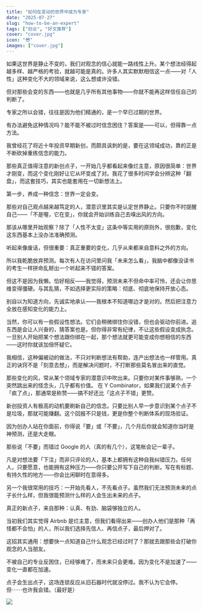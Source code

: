 ```yaml
---
title: "如何在变动的世界中成为专家"
date: "2025-07-27"
slug: "how-to-be-an-expert"
tags: ["创业", "好文推荐"]
cover: "cover.jpg"
icon: "😎"
images: ["cover.jpg"]
---
```

如果这世界是静止不变的，我们对观念的信心就能一路线性上升。某个想法经得起越多样、越严格的考验，就越可能是真的。许多人其实默默相信这一点——对「人性」这种变化不大的领域来说，这么想或许没错。



但对那些会变的东西——也就是几乎所有其他事物——你就不能再这样信任自己的判断了。



专家之所以会错，往往是因为他们精通的，是一个早已过期的世界。



有办法避免这种情况吗？能不能不被过时信念困住？答案是——可以，但得靠一点方法。



我曾经花了将近十年投资早期新创，而颇具讽刺的是，要在这领域成功，靠的正是不断砍掉重练信念的能力。



那些真正值得注意的新创点子，一开始几乎都看起来像烂主意，原因很简单：世界才刚变，而这个变化刚好让它从坏变成了对。我花了很多时间学会分辨这种「翻盘」，而这套技巧，其实也能套用在一切新想法上。



第一步，养成一种信念：世界一定会变。



那些对自己观点越来越笃定的人，潜意识里其实是认定世界静止。只要你不时提醒自己——「不是喔，它在变」，你就会开始训练自己去嗅出风的方向。



那该从哪里开始观察？除了「人性不太变」这条中等实用的原则外，很抱歉，变化这东西基本上没办法准确预测。



听起来像废话，但很重要：真正重要的变化，几乎从来都来自意料之外的方向。



所以我乾脆放弃预测。每次有人在访问里问我「未来怎么看」，我脑中都像没读书的考生一样拼命乱掰出一个听起来不错的答案。



但这不是因为我懒。恰好相反——我觉得，预测未来不但命中率可怜，还会让你思维变得僵硬。与其乱猜，不如选择更实际的策略：彻底、彻底地保持开放心态。



别自以为知道方向，先诚实地承认——我根本不知道哪边才是对的。然后把注意力全放在感知变化的能力上。



当然，你可以有一些假设性想法。它们会稍微绑住你没错，但也会驱动你前进。追东西是会让人兴奋的，猜答案也是。但你得非常有纪律，不让这些假设变成执念。
一旦别人开始把某个想法跟你绑在一起，那个想法就更可能变成你想相信的东西——这时你就该加倍怀疑它。



我相信，这种偏被动的做法，不只对判断想法有帮助，连产出想法也一样管用。真正的诀窍不是「刻意去想」，而是解决问题时，不打断那些莫名冒出来的直觉。



那些变化的风，常从某个领域专家的潜意识中吹出来。只要你对某件事够熟，一个突然跳出来的怪念头，几乎都有价值。
在 Y Combinator，如果我们说某个点子「疯了点」，那通常是称赞——搞不好还比「这点子不错」更赞。



新创投资人有极高的动机要刷新自己的信念。只要比别人早一步意识到某个点子不是垃圾，那就可能赚翻。这个回报不只是钱，更是你整个判断体系的现场验证。



因为创办人站在你面前，你得说「要」或「不要」，几个月后你就会知道你当时是神预测，还是大走眼。



那些说「不要」而错过 Google 的人（真的有几个），这笔帐会记一辈子。



凡是对想法要「下注」而非只评论的人，基本上都拥有这种自我纠错压力。任何人，只要愿意，也能拥有这种压力——你只要公开写下自己的判断。写在有标题、有持久性的地方——你会比闲聊时在意得多。



另一个我很常用的技巧：一开始先看人，不先看点子。虽然我们无法预测未来的点子长什么样，但我很能预测什么样的人会生出未来的点子。



真正的新点子，来自那种：认真、有劲、脑袋够独立的人。



当初我们其实觉得 Airbnb 是烂主意，但我们看得出来——创办人他们是那种「再怪都不会怕」的人，所以我们选择先信人、再信点子，最后押对了。



这招其实通用：想要快一点知道自己什么观念已经过时了？那就去跟那些会打破你观念的人当朋友。



不被自己的专业反困住，已经够难了，而未来只会更难。因为变化不是加速了——变化一直都在加速。



点子会生出点子，这场连锁反应从旧石器时代就没停过。我不认为它会停。
但⋯⋯也许我会错。（最好是）




![](https://prod-files-secure.s3.us-west-2.amazonaws.com/112d0858-5090-4d34-a606-b75eb8d65fd2/46476355-9cf3-4e99-9b7a-3531bc426380/1000202064.png?X-Amz-Algorithm=AWS4-HMAC-SHA256&X-Amz-Content-Sha256=UNSIGNED-PAYLOAD&X-Amz-Credential=ASIAZI2LB466XUT5CVJO%2F20251023%2Fus-west-2%2Fs3%2Faws4_request&X-Amz-Date=20251023T091500Z&X-Amz-Expires=3600&X-Amz-Security-Token=IQoJb3JpZ2luX2VjEIn%2F%2F%2F%2F%2F%2F%2F%2F%2F%2FwEaCXVzLXdlc3QtMiJGMEQCIEYrxajlLb7tdO51%2FgT7r08XOc0my1dSGCoc0tfI8aWsAiAPfYJfK0DGZ7zC2reiJgQLxHNGbrdXkO58NgME41gstCr%2FAwhCEAAaDDYzNzQyMzE4MzgwNSIMXJh9AKMgi4GppKE7KtwDVUVF7%2FbJZEAx%2BAhUQ0LO470g0QK3glZdvRZILN1rLbA%2FDytZExN1FdsPx32%2F5XFEJq4Pr9zImpGFeNRcCAbBg7faf2DB%2B5CyjRF0x61hsaeoTtKkM2bS5vzx6KhgZ0j7qk8XtmtNutUQsNKbHvr79lUeHpd67K47YdLjr29RQxUYR2x5E%2FHA%2FaabuV%2F2gnoM95I3n2oOFbIGCoyBh2ill2yIbvCtJasBbFJDdSBagkT174%2BlFAatbUpWfp7Q4GbgkTsO5UmDn4QZfYpZ6wGH5ROozt%2FowcMEYQuKfbbg8tRt3qeMLLoaPhJQdQ1vIY%2FsdddFpdS4%2BTN8pz7KW3Bon7%2FP%2BxQIzABte2U0eAIONw2CmV0d4PGT67h4c2LENNBcHubcI8LDQmgPPktXObOL19MkaxvinhEkAY%2FiX8bz30IBWBG%2BPcTi0UfdRhl8rNI2ouwQU0Na1BUKyjwRVMhqepztR0ZcN%2BAGfutJrFlrX%2FixUY17W33la4FkwV5xulol1v5ZaGWmAgR9ii0wzRCMLf9vPOumIvppSM1QnPgTW6j4sZ3DVIOZPA132VMJnlcyV69GccY6PXDbqZNIVIuFORHjgSHqFVm%2BFvwMi1OpsxO2WRVldovpC2q4Vl8w29DnxwY6pgGj0etVbP0RtaduRRM2FJJJgO1O6x7DdXFwBoMWluoWfF2YPkUcQmdPCABqS1KI1YT7U4nUDIMWFiUVDvPsD%2BhEPqApZ5J621y4DlvFCrFBS3dbT1g9t7JBTIJGUZZP2pmgPlpHMVWeljzEs3TuSS8FxFsxtxhSZu5JoWhA8ZvPcAzmP49GHPoW8tCLyijvCinzsOZefShELBSs1eeQjAlpa8igalNJ&X-Amz-Signature=a4f324b7ab6cb417ad98ec01d7b87a924a772ebb344f6e5f8d6abb437094a714&X-Amz-SignedHeaders=host&x-amz-checksum-mode=ENABLED&x-id=GetObject)

